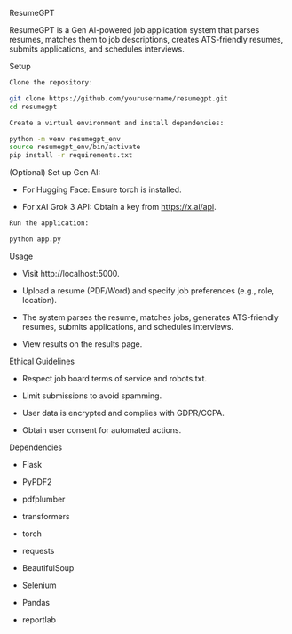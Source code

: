 ResumeGPT

ResumeGPT is a Gen AI-powered job application system that parses resumes, matches them to job descriptions, creates ATS-friendly resumes, submits applications, and schedules interviews.

Setup

```bash
Clone the repository:

git clone https://github.com/yourusername/resumegpt.git
cd resumegpt
```

```bash
Create a virtual environment and install dependencies:

python -m venv resumegpt_env
source resumegpt_env/bin/activate
pip install -r requirements.txt
```

(Optional) Set up Gen AI:

* For Hugging Face: Ensure torch is installed.

* For xAI Grok 3 API: Obtain a key from https://x.ai/api.

```bash
Run the application:

python app.py
```

Usage

* Visit http://localhost:5000.

* Upload a resume (PDF/Word) and specify job preferences (e.g., role, location).

* The system parses the resume, matches jobs, generates ATS-friendly resumes, submits applications, and schedules interviews.

* View results on the results page.

Ethical Guidelines

* Respect job board terms of service and robots.txt.

* Limit submissions to avoid spamming.

* User data is encrypted and complies with GDPR/CCPA.

* Obtain user consent for automated actions.

Dependencies

* Flask

* PyPDF2

* pdfplumber

* transformers

* torch

* requests

* BeautifulSoup

* Selenium

* Pandas

* reportlab 